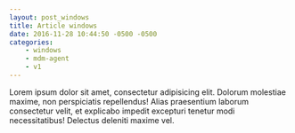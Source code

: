 ```yaml
---
layout: post_windows
title: Article windows
date: 2016-11-28 10:44:50 -0500 -0500
categories: 
    - windows
    - mdm-agent
    - v1
---
```

Lorem ipsum dolor sit amet, consectetur adipisicing elit. Dolorum molestiae maxime, non perspiciatis repellendus! Alias praesentium laborum consectetur velit, et explicabo impedit excepturi tenetur modi necessitatibus! Delectus deleniti maxime vel.
